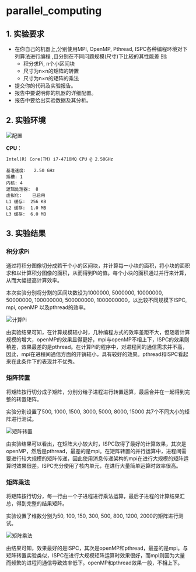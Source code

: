# parallel_computing

## 1. 实验要求

- 在你自己的机器上,分别使用MPI, OpenMP, Pthread, ISPC各种编程环境对下列算法进行编程 ,且分别在不同问题规模(尺寸)下比较的其性能差 别: 
  - 积分求Pi, n个小区间块
  - 尺寸为n×n的矩阵的转置
  - 尺寸为n×n的矩阵的乘法
- 提交你的代码及实验报告。
- 报告中要说明你的机器的详细配置。
- 报告中要给出实验数据及其分析。

## 2. 实验环境

![配置](D:\文档\多核程序设计\18s.Multi-core\project1\%E9%85%8D%E7%BD%AE1.png)

**CPU**：

```
Intel(R) Core(TM) i7-4710MQ CPU @ 2.50GHz

基准速度:	2.50 GHz
插槽:	1
内核:	4
逻辑处理器:	8
虚拟化:	已启用
L1 缓存:	256 KB
L2 缓存:	1.0 MB
L3 缓存:	6.0 MB
```

## 3. 实验结果

### 积分求Pi

通过将积分图像切分成若干个小的区间块，并计算每一小块的面积，将小块的面积求和以计算积分图像的面积，从而得到Pi的值。每个小块的面积通过并行来计算，从而大幅提高计算效率。

本次实验分别将分割的区间块数设为1000000, 5000000, 10000000, 50000000, 100000000, 500000000, 1000000000，以比较不同规模下ISPC, mpi, openMP 以及pthread的效率。

![计算Pi](https://github.com/bbycjhj/parallel_computing/imgs/计算Pi.png)

由实验结果可知，在计算规模较小时，几种编程方式的效率差距不大，但随着计算规模的增大，openMP的效果显得更好，mpi与openMP不相上下，ISPC的效果则稍差，效果最差的是pthread。在计算Pi的程序中，对进程间的通信需求并不高，因此，mpi在进程间通信方面的开销较小，具有较好的效果。pthread和ISPC看起来在此条件下的表现并不优秀。

### 矩阵转置

将矩阵按行切分成子矩阵，分别分给子进程进行转置运算，最后合并在一起得到完整的转置矩阵。

实验分别设置了500, 1000, 1500, 3000, 5000, 8000, 15000 共7个不同大小的矩阵进行测试。

![矩阵转置](https://github.com/bbycjhj/parallel_computing/imgs/%E7%9F%A9%E9%98%B5%E8%BD%AC%E7%BD%AE.png)

由实验结果可以看出，在矩阵大小较大时，ISPC取得了最好的计算效果，其次是openMP，然后是pthread，最差的是mpi。在矩阵转置的并行运算中，进程间需要进行较大规模的矩阵传递，因此使用消息传递架构的mpi在进行大规模的矩阵运算时效果很差。ISPC充分使用了核内单元，在进行大量简单运算时效率很高。

### 矩阵乘法

将矩阵按行切分，每一行由一个子进程进行乘法运算，最后子进程的计算结果汇总，得到完整的结果矩阵。

实验设置了维数分别为50, 100, 150, 300, 500, 800, 1200, 2000的矩阵进行测试。

![矩阵乘法](https://github.com/bbycjhj/parallel_computing/imgs/%E7%9F%A9%E9%98%B5%E4%B9%98%E6%B3%95.png)

由结果可知，效果最好的是ISPC，其次是openMP和pthread，最差的是mpi。与矩阵转置实验类似，ISPC在进行大规模矩阵运算时效果很好，而mpi则因为大量而频繁的进程间通信导致效率低下。openMP和pthread效果一般，不相上下。

